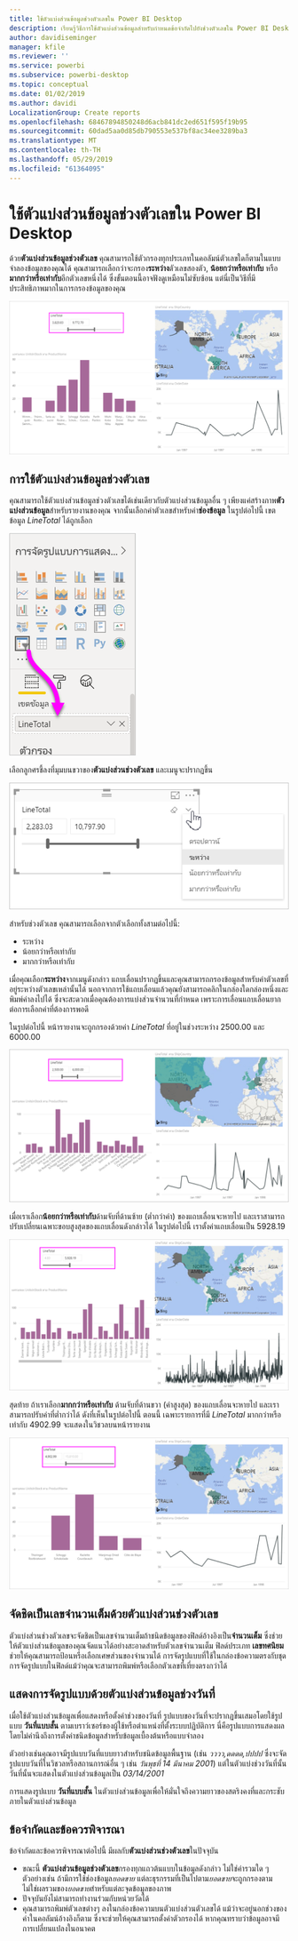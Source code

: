 ```yaml
---
title: ใช้ตัวแบ่งส่วนข้อมูลช่วงตัวเลขใน Power BI Desktop
description: เรียนรู้วิธีการใช้ตัวแบ่งส่วนข้อมูลสำหรับกำหนดข้อจำกัดไปยังช่วงตัวเลขใน Power BI Desktop
author: davidiseminger
manager: kfile
ms.reviewer: ''
ms.service: powerbi
ms.subservice: powerbi-desktop
ms.topic: conceptual
ms.date: 01/02/2019
ms.author: davidi
LocalizationGroup: Create reports
ms.openlocfilehash: 68467894850248d6acb841dc2ed651f595f19b95
ms.sourcegitcommit: 60dad5aa0d85db790553e537bf8ac34ee3289ba3
ms.translationtype: MT
ms.contentlocale: th-TH
ms.lasthandoff: 05/29/2019
ms.locfileid: "61364095"
---
```

# <a name="use-the-numeric-range-slicer-in-power-bi-desktop"></a>ใช้ตัวแบ่งส่วนข้อมูลช่วงตัวเลขใน Power BI Desktop
ด้วย**ตัวแบ่งส่วนข้อมูลช่วงตัวเลข** คุณสามารถใช้ตัวกรองทุกประเภทในคอลัมน์ตัวเลขใดก็ตามในแบบจำลองข้อมูลของคุณได้ คุณสามารถเลือกว่าจะกรอง**ระหว่าง**ตัวเลขสองตัว, **น้อยกว่าหรือเท่ากับ** หรือ**มากกว่าหรือเท่ากับ**อีกตัวเลขหนึ่งได้ ซึ่งขั้นตอนนี้อาจฟังดูเหมือนไม่ซับซ้อน แต่นี่เป็นวิธีที่มีประสิทธิภาพมากในการกรองข้อมูลของคุณ

![วิชวลที่มีตัวแบ่งส่วนช่วงตัวเลข](media/desktop-slicer-numeric-range/desktop-slicer-numeric-range-0.png)

## <a name="using-the-numeric-range-slicer"></a>การใช้ตัวแบ่งส่วนข้อมูลช่วงตัวเลข
คุณสามารถใช้ตัวแบ่งส่วนข้อมูลช่วงตัวเลขได้เช่นเดียวกับตัวแบ่งส่วนข้อมูลอื่น ๆ เพียงแค่สร้างภาพ**ตัวแบ่งส่วนข้อมูล**สำหรับรายงานของคุณ จากนั้นเลือกค่าตัวเลขสำหรับค่า**ช่องข้อมูล** ในรูปต่อไปนี้ เขตข้อมูล *LineTotal* ได้ถูกเลือก

![สร้างตัวแบ่งส่วนช่วงตัวเลข](media/desktop-slicer-numeric-range/desktop-slicer-numeric-range-1-create.png)

เลือกลูกศรชี้ลงที่มุมบนขวาของ**ตัวแบ่งส่วนช่วงตัวเลข** และเมนูจะปรากฏขึ้น

![เมนูตัวแบ่งส่วนช่วงตัวเลข](media/desktop-slicer-numeric-range/desktop-slicer-numeric-range-2-between.png)

สำหรับช่วงตัวเลข คุณสามารถเลือกจากตัวเลือกทั้งสามต่อไปนี้:

* ระหว่าง
* น้อยกว่าหรือเท่ากับ
* มากกว่าหรือเท่ากับ

เมื่อคุณเลือก**ระหว่าง**จากเมนูดังกล่าว แถบเลื่อนปรากฏขึ้นและคุณสามารถกรองข้อมูลสำหรับค่าตัวเลขที่อยู่ระหว่างตัวเลขเหล่านั้นได้ นอกจากการใช้แถบเลื่อนแล้วคุณยังสามารถคลิกในกล่องใดกล่องหนึ่งและพิมพ์ค่าลงไปได้ ซึ่งจะสะดวกเมื่อคุณต้องการแบ่งส่วนจำนวนที่กำหนด เพราะการเลื่อนแถบเลื่อนยากต่อการเลือกค่าที่ต้องการพอดี

ในรูปต่อไปนี้ หน้ารายงานจะถูกกรองด้วยค่า *LineTotal* ที่อยู่ในช่วงระหว่าง 2500.00 และ 6000.00

![ตัวแบ่งส่วนตัวเลขที่ใช้ช่วงระหว่าง](media/desktop-slicer-numeric-range/desktop-slicer-numeric-range-3-between-range.png)

เมื่อเราเลือก**น้อยกว่าหรือเท่ากับ**ด้ามจับที่ด้านซ้าย (ต่ำกว่าค่า) ของแถบเลื่อนจะหายไป และเราสามารถปรับเปลี่ยนเฉพาะขอบสูงสุดของแถบเลื่อนดังกล่าวได้ ในรูปต่อไปนี้ เราตั้งค่าแถบเลื่อนเป็น 5928.19

![ตัวแบ่งส่วนตัวเลขที่ใช้น้อยกว่า](media/desktop-slicer-numeric-range/desktop-slicer-numeric-range-4-less-than.png)

สุดท้าย ถ้าเราเลือก**มากกว่าหรือเท่ากับ** ด้ามจับที่ด้านขวา (ค่าสูงสุด) ของแถบเลื่อนจะหายไป และเราสามารถปรับค่าที่ต่ำกว่าได้ ดังที่เห็นในรูปต่อไปนี้ ตอนนี้ เฉพาะรายการที่มี *LineTotal* มากกว่าหรือเท่ากับ 4902.99 จะแสดงในวิชวลบนหน้ารายงาน

![ตัวแบ่งส่วนตัวเลขที่ใช้มากกว่า](media/desktop-slicer-numeric-range/desktop-slicer-numeric-range-5-greater-than.png)

## <a name="snap-to-whole-numbers-with-the-numeric-range-slicer"></a>จัดชิดเป็นเลขจำนวนเต็มด้วยตัวแบ่งส่วนช่วงตัวเลข

ตัวแบ่งส่วนช่วงตัวเลขจะจัดชิดเป็นเลขจำนวนเต็มถ้าชนิดข้อมูลของฟิลด์อ้างอิงเป็น**จำนวนเต็ม** ซึ่งช่วยให้ตัวแบ่งส่วนข้อมูลของคุณจัดแนวได้อย่างสะอาดสำหรับตัวเลขจำนวนเต็ม ฟิลด์ประเภท **เลขทศนิยม** ช่วยให้คุณสามารถป้อนหรือเลือกเศษส่วนของจำนวนได้ การจัดรูปแบบที่ใช้ในกล่องข้อความตรงกับชุดการจัดรูปแบบในฟิลด์แม้ว่าคุณจะสามารถพิมพ์หรือเลือกตัวเลขที่เที่ยงตรงกว่าได้

## <a name="display-formatting-with-the-date-range-slicer"></a>แสดงการจัดรูปแบบด้วยตัวแบ่งส่วนข้อมูลช่วงวันที่

เมื่อใช้ตัวแบ่งส่วนข้อมูลเพื่อแสดงหรือตั้งค่าช่วงของวันที่ รูปแบบของวันที่จะปรากฏขึ้นเสมอโดยใช้รูปแบบ **วันที่แบบสั้น** ตามเบราว์เซอร์ของผู้ใช้หรือตำแหน่งที่ตั้งระบบปฏิบัติการ นี่คือรูปแบบการแสดงผลโดยไม่คำนึงถึงการตั้งค่าชนิดข้อมูลสำหรับข้อมูลเบื้องต้นหรือแบบจำลอง 

ตัวอย่างเช่นคุณอาจมีรูปแบบวันที่แบบยาวสำหรับชนิดข้อมูลพื้นฐาน (เช่น *วววว,ดดดด,ปปปป* ซึ่งจะจัดรูปแบบวันที่ในวิชวลหรือสถานการณ์อื่น ๆ เช่น *วันพุธที่ 14 มีนาคม 2001*) แต่ในตัวแบ่งช่วงวันที่นั้น วันที่นั้นจะแสดงในตัวแบ่งส่วนข้อมูลเป็น *03/14/2001*

การแสดงรูปแบบ **วันที่แบบสั้น** ในตัวแบ่งส่วนข้อมูลเพื่อให้มั่นใจถึงความยาวของสตริงคงที่และกระชับภายในตัวแบ่งส่วนข้อมูล 


## <a name="limitations-and-considerations"></a>ข้อจำกัดและข้อควรพิจารณา
ข้อจำกัดและข้อควรพิจารณาต่อไปนี้ มีผลกับ**ตัวแบ่งส่วนช่วงตัวเลข**ในปัจจุบัน

* ขณะนี้ **ตัวแบ่งส่วนข้อมูลช่วงตัวเลข**กรองทุกแถวต้นแบบในข้อมูลดังกล่าว ไม่ใช่ค่ารวมใด ๆ ตัวอย่างเช่น ถ้ามีการใช้ช่องข้อมูล*ยอดขาย* แต่ละธุรกรรมที่เป็นไปตาม*ยอดขาย*จะถูกกรองตาม ไม่ใช่ผลรวมของ*ยอดขาย*สำหรับแต่ละจุดข้อมูลของภาพ
* ปัจจุบันยังไม่สามารถทำงานร่วมกับหน่วยวัดได้
* คุณสามารถพิมพ์ตัวเลขต่างๆ ลงในกล่องข้อความบนตัวแบ่งส่วนตัวเลขได้ แม้ว่าจะอยู่นอกช่วงของค่าในคอลัมน์อ้างอิงก็ตาม ซึ่งจะช่วยให้คุณสามารถตั้งค่าตัวกรองได้ หากคุณทราบว่าข้อมูลอาจมีการเปลี่ยนแปลงในอนาคต
